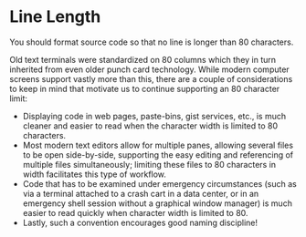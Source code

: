 # Line Length

You should format source code so that no line is longer than 80 characters.

Old text terminals were standardized on 80 columns which they in turn inherited from even older punch card technology. While modern computer screens support vastly more than this, there are a couple of considerations to keep in mind that motivate us to continue supporting an 80 character limit:

* Displaying code in web pages, paste-bins, gist services, etc., is much cleaner and easier to read when the character width is limited to 80 characters.
* Most modern text editors allow for multiple panes, allowing several files to be open side-by-side, supporting the easy editing and referencing of multiple files simultaneously; limiting these files to 80 characters in width facilitates this type of workflow.
* Code that has to be examined under emergency circumstances (such as via a terminal attached to a crash cart in a data center, or in an emergency shell session without a graphical window manager) is much easier to read quickly when character width is limited to 80.
* Lastly, such a convention encourages good naming discipline!
